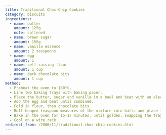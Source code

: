 ```yaml
---
title: Traditional Choc-Chip Cookies
category: biscuits
ingredients:
  - name: butter
    amount: 125g
    note: softened
  - name: brown sugar
    amount: 150g
  - name: vanilla essence
    amount: 2 teaspoons
  - name: egg
    amount: 1
  - name: self-raising flour
    amount: 1 cup
  - name: dark chocolate bits
    amount: 1 cup
method:
  - Preheat the oven to 180°C.
  - Line two baking trays with baking paper.
  - Place the butter, sugar and vanilla in a bowl and beat with an electric mixer for 3 minutes until fluffy.
  - Add the egg and beat until combined.
  - Fold in flour, then chocolate bits.
  - Roll heaped teaspoon measures of the mixture into balls and place them on the prepared baking trays. Flatten the balls slightly with a fork coated in flour.
  - Bake in the oven for 15-17 minutes, until golden, swapping the trays on the shelves after 10 minutes.
  - Cool on a wire rack.
redirect_from: /2006/11/traditional-choc-chip-cookies.html
---
```

